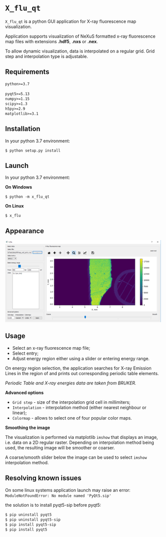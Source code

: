 # `X_flu_qt` 
`X_flu_qt` is a python GUI application for X-ray fluorescence map visualization.

Application supports visualization of NeXuS formatted x-ray fluorescence map files with extensions 
**.hdf5**, **.nxs** or **.nex**.
                        
To allow dynamic visualization, data is interpolated on a regular grid. Grid step and interpolation type is adjustable.

## Requirements
    python>=3.7
    
    pyqt5>=5.13
    numpy>=1.15
	scipy>=1.3
    h5py>=2.9
    matplotlib>=3.1

## Installation
In your python 3.7 environment:

    $ python setup.py install

## Launch
In your python 3.7 environment:

**On Windows**

    $ python -m x_flu_qt
    
**On Linux**

    $ x_flu

## Appearance
![Application appearance](https://github.com/ldorofeeva/x_flu_qt/blob/master/img/app.png)

## Usage
* Select an x-ray fluorescence map file;
* Select entry;
* Adjust energy region either using a slider or entering energy range.

On energy region selection, the application searches for X-ray Emission Lines 
in the region of and prints out corresponding periodic table elements.

*Periodic Table and X-ray energies data are taken from BRUKER.*

**Advanced options**

* `Grid step` - size of the interpolation grid cell in millimiters;
* `Interpolation` - interpolation method (either nearest neighbour or linear);
* `Colormap` - allows to select one of four popular color maps.


**Smoothing the image**

The visualization is performed via matplotlib `imshow` that displays an image, 
i.e. data on a 2D regular raster. Depending on interpolation method being used, 
the resulting image will be smoother or coarser.

A coarse/smooth slider below the image can be used to select `imshow` 
interpolation method.

## Resolving known issues

On some linux systems application launch may raise an error:
`ModuleNotFoundError: No module named 'PyQt5.sip'`

the solution is to install pyqt5-sip before pyqt5:

    $ pip uninstall pyqt5
    $ pip uninstall pyqt5-sip
    $ pip install pyqt5-sip
    $ pip install pyqt5
